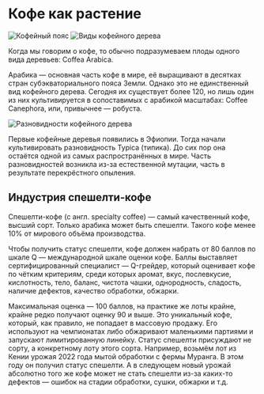 # Кофе как растение

![Кофейный пояс](http://gloomyai.ru/images/CoffeeBelt.png)
![Виды кофейного дерева](http://gloomyai.ru/images/TypesOfCoffeeTree.jpg)

Когда мы говорим о кофе, то обычно подразумеваем плоды одного вида деревьев: Coffea Arabica.

Арабика — основная часть кофе в мире, её выращивают в десятках стран субэкваториального пояса Земли. Однако это не единственный вид кофейного дерева. Сегодня их существует более 120, но лишь один из них культивируется в сопоставимых с арабикой масштабах: Coffee Canephora, или, привычнее — робуста.

![Разновидности кофейного дерева](http://gloomyai.ru/images/VarietiesOfTheCoffeeTree.jpg)

Первые кофейные деревья появились в Эфиопии. Тогда начали культивировать разновидность Typica (типика). До сих пор она остаётся одной из самых распространённых в мире. Часть разновидностей возникла из-за естественной мутации, часть в результате перекрёстного опыления.

## Индустрия спешелти-кофе

Спешелти-кофе (с англ. specialty coffee) — самый качественный кофе, высший сорт. Только арабика может быть спешелти. Такого кофе менее 10% от мирового объёма производства.

Чтобы получить статус спешелти, кофе должен набрать от 80 баллов по шкале Q — международной шкале оценки кофе. Баллы выставляет сертифицированный специалист — Q-грейдер, который оценивает кофе по чётким критериям, среди которых аромат, вкус, послевкусие, кислотность, тело, баланс, чистота чашки, однородность, сладость, наличие дефектов, качество обработки, обжарки.

Максимальная оценка — 100 баллов, на практике же лоты крайне, крайне редко получают оценку 90 и выше. Это уникальный кофе, который, как правило, не попадает в массовую продажу. Его используют на чемпионатах либо обжаривают маленькими партиями и запускают лимитированную линейку.
Статус спешелти присуждают не сорту, а конкретному лоту этого сорта. Например, возьмём лот из Кении урожая 2022 года мытой обработки с фермы Муранга. В этом году он получил статус спешелти. А в следующем новый урожай абсолютно того же кофе может не стать спешелти из-за каких-то дефектов — ошибок на стадии обработки, сушки, обжарки и т.д.